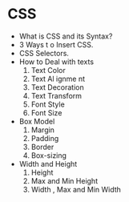 # CSS
- What is CSS and its Syntax?
- 3 Ways t o Insert CSS.
- CSS Selectors.
- How to Deal with texts
    1. Text Color
    2. Text Al ignme nt
    3. Text Decoration
    4. Text Transform
    5. Font Style
    6. Font Size
- Box Model
    1. Margin
    2. Padding
    3. Border
    4. Box-sizing
- Width and Height
    1. Height
    2. Max and Min Height
    3. Width , Max and Min Width
